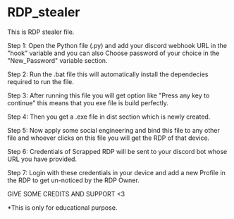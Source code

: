 # RDP_stealer

This is RDP stealer file.

Step 1: Open the Python file (.py) and add your discord webhook URL in the "hook" variable and you can also Choose password of your choice in the "New_Password" variable section.

Step 2: Run the .bat file this will automatically install the dependecies required to run the file.

Step 3: After running this file you will get option like "Press any key to continue" this means that you exe file is build perfectly.

Step 4: Then you get a .exe file in dist section which is newly created.

Step 5: Now apply some social engineering and bind this file to any other file and whoever clicks on this file you  will get the RDP of that device.

Step 6: Credentials of Scrapped RDP will be sent to your discord bot whose URL you have provided.

Step 7: Login with these credentials in your device and add a new Profile in the RDP to get un-noticed by the RDP Owner.

GIVE SOME CREDITS AND SUPPORT <3

*This is only for educational purpose.
